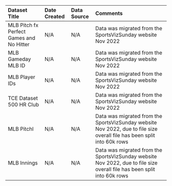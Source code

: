 |Dataset Title|Date Created|Data Source|Comments|
|:----|:---------|:---------|:---------|
|MLB Pitch fx Perfect Games and No Hitter|N/A|N/A|Data was migrated from the SportsVizSunday website Nov 2022|
|MLB Gameday MLB ID|N/A|N/A|Data was migrated from the SportsVizSunday website Nov 2022|
|MLB Player IDs|N/A|N/A|Data was migrated from the SportsVizSunday website Nov 2022|
|TCE Dataset 500 HR Club|N/A|N/A|Data was migrated from the SportsVizSunday website Nov 2022|
|MLB Pitchl|N/A|N/A|Data was migrated from the SportsVizSunday website Nov 2022, due to file size overall file has been split into 60k rows|
|MLB Innings|N/A|N/A|Data was migrated from the SportsVizSunday website Nov 2022, due to file size overall file has been split into 60k rows|
